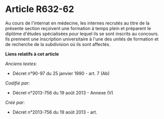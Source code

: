 # Article R632-62

Au cours de l'internat en médecine, les internes recrutés au titre de la présente section reçoivent une formation à temps
plein et préparent le diplôme d'études spécialisées pour lequel ils se sont inscrits au concours. Ils prennent une
inscription universitaire à l'une des unités de formation et de recherche de la subdivision où ils sont affectés.

**Liens relatifs à cet article**

_Anciens textes_:

  - Décret n°90-97 du 25 janvier 1990 - art. 7 (Ab)

_Codifié par_:

  - Décret n°2013-756 du 19 août 2013 -  Annexe (V)

_Créé par_:

  - Décret n°2013-756 du 19 août 2013 - art.
